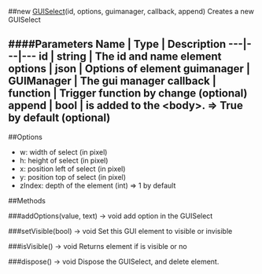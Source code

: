 ##new [GUISelect](#)(id, options, guimanager, callback, append)
Creates a new GUISelect

####Parameters
Name | Type | Description
---|---|---
id | string | The id and name element
options | json | Options of element
guimanager | GUIManager | The gui manager
callback | function | Trigger function by change (optional)
append | bool | is added to the &lt;body&gt;. =&gt; True by default (optional)
---

##Options

* w: width of select (in pixel)
* h: height of select (in pixel)
* x: position left of select (in pixel)
* y: position top of select (in pixel)
* zIndex: depth of the element (int) =&gt; 1 by default

##Methods

###addOptions(value, text) → void
add option in the GUISelect

###setVisible(bool) → void
Set this GUI element to visible or invisible

###isVisible() → void
Returns element if is visible or no

###dispose() → void
Dispose the GUISelect, and delete element.
